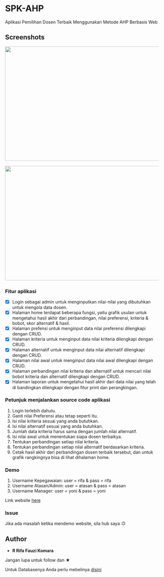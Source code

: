 # SPK-AHP

Aplikasi Pemilihan Dosen Terbaik Menggunakan Metode AHP Berbasis Web

## Screenshots

<pre>
<img src="Screenshot/1.png" width="666" height="375">         <img src="Screenshot/2.png" width="666" height="375">         <img src="Screenshot/3.png" width="666" height="375">         <img src="Screenshot/4.png" width="666" height="375">         <img src="Screenshot/5.png" width="666" height="375">         <img src="Screenshot/6.png" width="666" height="375">
</pre>

<pre>
<img src="Screenshot/7.png" width="666" height="375">         <img src="Screenshot/8.png" width="666" height="375">         <img src="Screenshot/9.png" width="666" height="375">         <img src="Screenshot/10.png" width="666" height="375">         <img src="Screenshot/11.png" width="666" height="375">         <img src="Screenshot/12.png" width="666" height="375">
</pre>

### Fitur aplikasi

* [x] Login sebagai admin untuk menginputkan nilai-nilai yang dibutuhkan untuk mengola data dosen.
* [x] Halaman home terdapat beberapa fungsi, yaitu grafik usulan untuk mengetahui hasil akhir dari perbandingan, nilai preferensi, kriteria & bobot, skor alternatif & hasil.
* [x] Halaman prefensi untuk menginput data nilai preferensi dilengkapi dengan CRUD.
* [x] Halaman kriteria untuk menginput data nilai kriteria dilengkapi dengan CRUD.
* [x] Halaman alternatif untuk menginput data nilai alternatif dilengkapi dengan CRUD.
* [x] Halaman nilai awal untuk menginput data nilai awal dilengkapi dengan CRUD.
* [x] Halaman perbandingan nilai kriteria dan alternatif untuk mencari nilai bobot kriteria dan alternatif dilengkapi dengan CRUD.
* [X] Halaman laporan untuk mengetahui hasil akhir dari data nilai yang telah di bandingkan dilengkapi dengan fitur print dan perangkingan.

### Petunjuk menjalankan source code aplikasi

1. Login terlebih dahulu.
2. Ganti nilai Preferensi atau tetap seperti itu.
3. Isi nilai kriteria sesuai yang anda butuhkan.
4. Isi nilai alternatif sesuai yang anda butuhkan.
5. Jumlah data kriteria harus sama dengan jumlah nilai alternatif.
6. Isi nilai awal untuk menentukan siapa dosen terbaikya.
7. Tentukan perbandingan setiap nilai kriteria.
8. Tentukan perbandingan setiap nilai alternatif berdasarkan kriteria.
9. Cetak hasil akhir dari perbandingan dosen terbaik tersebut, dan untuk grafik rangkingnya bisa di lihat dihalaman home.

### Demo
1. Username Kepegawaian: user = rifa & pass = rifa
2. Username Atasan/Admin: user = atasan & pass = atasan
3. Username Manager: user = yoni & pass = yoni

Link website <a href="http://spk.rifafauzi.com">here</a>

### Issue
Jika ada masalah ketika mendemo website, sila hub saya :D

## Author

* **R Rifa Fauzi Komara**

Jangan lupa untuk follow dan ★

Untuk Databasenya Anda perlu mebelinya <a href="http://wa.me/6281221841320">disini</a>

